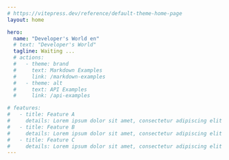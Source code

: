 ```yaml
---
# https://vitepress.dev/reference/default-theme-home-page
layout: home

hero:
  name: "Developer's World en"
  # text: "Developer's World"
  tagline: Waiting ...
  # actions:
  #   - theme: brand
  #     text: Markdown Examples
  #     link: /markdown-examples
  #   - theme: alt
  #     text: API Examples
  #     link: /api-examples

# features:
#   - title: Feature A
#     details: Lorem ipsum dolor sit amet, consectetur adipiscing elit
#   - title: Feature B
#     details: Lorem ipsum dolor sit amet, consectetur adipiscing elit
#   - title: Feature C
#     details: Lorem ipsum dolor sit amet, consectetur adipiscing elit
---
```


<script setup>
import HomeCard from '../components/home/HomeCard.vue'
</script>

<HomeCard/>
